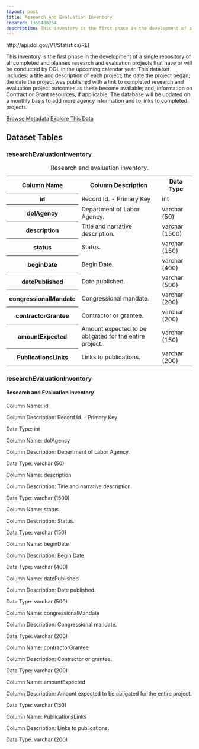 ```yaml
---
layout: post
title: Research And Evaluation Inventory
created: 1359480254
description: This inventory is the first phase in the development of a single repository of all completed and planned research and evaluation projects that have or will be conducted by DOL in the upcoming calendar year.
---
```


<div class="force_wrap apiurl">
<p>http://api.dol.gov/V1/Statistics/REI</p>
</div>

<p>This inventory is the first phase in the development of a single repository of all completed and planned research and evaluation projects that have or will be conducted by DOL in the upcoming calendar year. This data set includes: a title and description of each project; the date the project began; the date the project was published with a link to completed research and evaluation project outcomes as these become available; and, information on Contract or Grant resources, if applicable. The database will be updated on a monthly basis to add more agency information and to links to completed projects.</p>
<!--p>This complete dataset can be found at <a href="http://www.dol.gov/cgi-bin/leave-dol.asp?exiturl=http://explore.data.gov/Labor-Force-Employment-and-Earnings/Department-of-Labor-Research-and-Evaluation-Invent/zy4n-wgdb&amp;exitTitle=Research%20and%20Evaluation&amp;fedpage=yes">http://explore.data.gov/Labor-Force-Employment-and-Earnings/Department-of-Labor-Research-and-Evaluation-Invent/zy4n-wgdb</a></p-->

<a href ="http://api.dol.gov/V1/Statistics/REI/$metadata" class="button radius button_dataset">Browse Metadata</a>
<a href ="https://devtools.dol.gov/APISampler/Home/Index1?datasetName=DOL%20Research%20and%20Evaluation%20Inventory%20Dataset" class="button radius button_dataset">Explore This Data</a>

## Dataset Tables  

<div class="dsktp_tbl">
	<h3>researchEvaluationInventory</h3>
	<table summary="Research and evaluation inventory">
		<caption>Research and evaluation inventory.</caption>
		<tbody>
			<tr>
				<th scope="col">Column Name</th>
				<th scope="col">Column Description</th>
				<th scope="col">Data Type</th>
			</tr>
			<tr>
				<th scope="row">id</th>
				<td>Record Id. - Primary Key</td>
				<td>int</td>
			</tr>
			<tr>
				<th scope="row">dolAgency</th>
				<td>Department of Labor Agency.</td>
				<td>varchar (50)</td>
			</tr>
			<tr>
				<th scope="row">description</th>
				<td>Title and narrative description.</td>
				<td>varchar (1500)</td>
			</tr>
			<tr>
				<th scope="row">status</th>
				<td>Status.</td>
				<td>varchar (150)</td>
			</tr>
			<tr>
				<th scope="row">beginDate</th>
				<td>Begin Date.</td>
				<td>varchar (400)</td>
			</tr>
			<tr>
				<th scope="row">datePublished</th>
				<td>Date published.</td>
				<td>varchar (500)</td>
			</tr>
			<tr>
				<th scope="row">congressionalMandate</th>
				<td>Congressional mandate.</td>
				<td>varchar (200)</td>
			</tr>
			<tr>
				<th scope="row">contractorGrantee</th>
				<td>Contractor or grantee.</td>
				<td>varchar (200)</td>
			</tr>
			<tr>
				<th scope="row">amountExpected</th>
				<td>Amount expected to be obligated for the entire project.</td>
				<td>varchar (150)</td>
			</tr>
			<tr>
				<th scope="row">PublicationsLinks</th>
				<td>Links to publications.</td>
				<td>varchar (200)</td>
			</tr>
		</tbody>
	</table>
</div>

<div class="mbl_tbl">
	<h3>researchEvaluationInventory</h3>
	<h4>Research and Evaluation Inventory</h4>
	<div class="odd_row">
		<p class="mbl-strng">Column Name: id</p>
		<p><span class="mbl-strng">Column Description:</span> Record Id. - Primary Key</p>
		<p><span class="mbl-strng">Data Type:</span> int</p>		
	</div>
	<div class="even_row">
		<p class="mbl-strng">Column Name: dolAgency</p>
		<p><span class="mbl-strng">Column Description:</span> Department of Labor Agency.</p>
		<p><span class="mbl-strng">Data Type:</span> varchar (50)</p>		
	</div>
	<div class="odd_row">
		<p class="mbl-strng">Column Name: description</p>
		<p><span class="mbl-strng">Column Description:</span> Title and narrative description.</p>
		<p><span class="mbl-strng">Data Type:</span> varchar (1500)</p>		
	</div>
	<div class="even_row">
		<p class="mbl-strng">Column Name: status</p>
		<p><span class="mbl-strng">Column Description:</span> Status.</p>
		<p><span class="mbl-strng">Data Type:</span> varchar (150)</p>		
	</div>
	<div class="odd_row">
		<p class="mbl-strng">Column Name: beginDate</p>
		<p><span class="mbl-strng">Column Description:</span> Begin Date.</p>
		<p><span class="mbl-strng">Data Type:</span> varchar (400)</p>		
	</div>
	<div class="even_row">
		<p class="mbl-strng">Column Name: datePublished</p>
		<p><span class="mbl-strng">Column Description:</span> Date published.</p>
		<p><span class="mbl-strng">Data Type:</span> varchar (500)</p>		
	</div>
	<div class="odd_row">
		<p class="mbl-strng">Column Name: congressionalMandate</p>
		<p><span class="mbl-strng">Column Description:</span> Congressional mandate.</p>
		<p><span class="mbl-strng">Data Type:</span> varchar (200)</p>		
	</div>
	<div class="even_row">
		<p class="mbl-strng">Column Name: contractorGrantee</p>
		<p><span class="mbl-strng">Column Description:</span> Contractor or grantee.</p>
		<p><span class="mbl-strng">Data Type:</span> varchar (200)</p>		
	</div>
	<div class="odd_row">
		<p class="mbl-strng">Column Name: amountExpected</p>
		<p><span class="mbl-strng">Column Description:</span> Amount expected to be obligated for the entire project.</p>
		<p><span class="mbl-strng">Data Type:</span> varchar (150)</p>		
	</div>
	<div class="even_row">
		<p class="mbl-strng">Column Name: PublicationsLinks</p>
		<p><span class="mbl-strng">Column Description:</span> Links to publications.</p>
		<p><span class="mbl-strng">Data Type:</span> varchar (200)</p>		
	</div>
</div>
